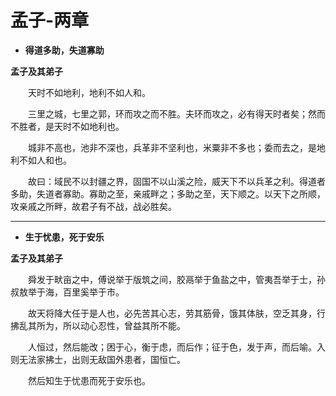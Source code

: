 # 孟子-两章

- **得道多助，失道寡助**

**孟子及其弟子**

　　天时不如地利，地利不如人和。

　　三里之城，七里之郭，环而攻之而不胜。夫环而攻之，必有得天时者矣；然而不胜者，是天时不如地利也。

　　城非不高也，池非不深也，兵革非不坚利也，米粟非不多也；委而去之，是地利不如人和也。

　　故曰：域民不以封疆之界，固国不以山溪之险，威天下不以兵革之利。得道者多助，失道者寡助。寡助之至，亲戚畔之；多助之至，天下顺之。以天下之所顺，攻亲戚之所畔，故君子有不战，战必胜矣。

---

- **生于忧患，死于安乐**

**孟子及其弟子**

　　舜发于畎亩之中，傅说举于版筑之间，胶鬲举于鱼盐之中，管夷吾举于士，孙叔敖举于海，百里奚举于市。

　　故天将降大任于是人也，必先苦其心志，劳其筋骨，饿其体肤，空乏其身，行拂乱其所为，所以动心忍性，曾益其所不能。

　　人恒过，然后能改；困于心，衡于虑，而后作；征于色，发于声，而后喻。入则无法家拂士，出则无敌国外患者，国恒亡。

　　然后知生于忧患而死于安乐也。